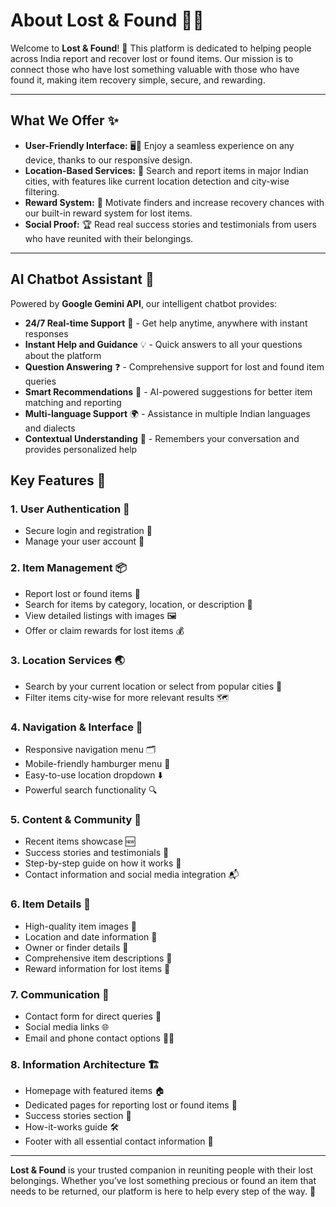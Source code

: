 # About Lost & Found 🕵️‍♂️

Welcome to **Lost & Found**! 🧳 This platform is dedicated to helping people across India report and recover lost or found items. Our mission is to connect those who have lost something valuable with those who have found it, making item recovery simple, secure, and rewarding.

---

## What We Offer ✨

- **User-Friendly Interface:** 🖥️📱 Enjoy a seamless experience on any device, thanks to our responsive design.
- **Location-Based Services:** 📍 Search and report items in major Indian cities, with features like current location detection and city-wise filtering.
- **Reward System:** 🎁 Motivate finders and increase recovery chances with our built-in reward system for lost items.
- **Social Proof:** 🏆 Read real success stories and testimonials from users who have reunited with their belongings.

---
## AI Chatbot Assistant 🤖

Powered by **Google Gemini API**, our intelligent chatbot provides:

- **24/7 Real-time Support** 🤖 - Get help anytime, anywhere with instant responses
- **Instant Help and Guidance** 💡 - Quick answers to all your questions about the platform
- **Question Answering** ❓ - Comprehensive support for lost and found item queries
- **Smart Recommendations** 🎯 - AI-powered suggestions for better item matching and reporting
- **Multi-language Support** 🌍 - Assistance in multiple Indian languages and dialects
- **Contextual Understanding** 🧠 - Remembers your conversation and provides personalized help

## Key Features 🔑

### 1. User Authentication 🔐
- Secure login and registration 📝
- Manage your user account 👤

### 2. Item Management 📦
- Report lost or found items 📝
- Search for items by category, location, or description 🔎
- View detailed listings with images 🖼️
- Offer or claim rewards for lost items 💰

### 3. Location Services 🌏
- Search by your current location or select from popular cities 📍
- Filter items city-wise for more relevant results 🗺️

### 4. Navigation & Interface 🧭
- Responsive navigation menu 🗂️
- Mobile-friendly hamburger menu 🍔
- Easy-to-use location dropdown ⬇️
- Powerful search functionality 🔍

### 5. Content & Community 🤝
- Recent items showcase 🆕
- Success stories and testimonials 🥇
- Step-by-step guide on how it works 📖
- Contact information and social media integration 📬

### 6. Item Details 📝
- High-quality item images 📸
- Location and date information 📅
- Owner or finder details 👥
- Comprehensive item descriptions 📝
- Reward information for lost items 🎁

### 7. Communication 📢
- Contact form for direct queries 📨
- Social media links 🌐
- Email and phone contact options 📧📞

### 8. Information Architecture 🏗️
- Homepage with featured items 🏠
- Dedicated pages for reporting lost or found items 📝
- Success stories section 🏅
- How-it-works guide 🛠️
- Footer with all essential contact information 📄

---


**Lost & Found** is your trusted companion in reuniting people with their lost belongings. Whether you’ve lost something precious or found an item that needs to be returned, our platform is here to help every step of the way. 🤗 
